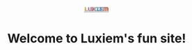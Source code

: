 <p align="center">
  <a href="https://wikiwiki.jp/nijisanji/Luxiem">
    <img alt="Luxiem" src="src/images/luxiem-logo.png" width="60" />
  </a>
</p>
<h1 align="center">
  Welcome to Luxiem's fun site!
</h1>